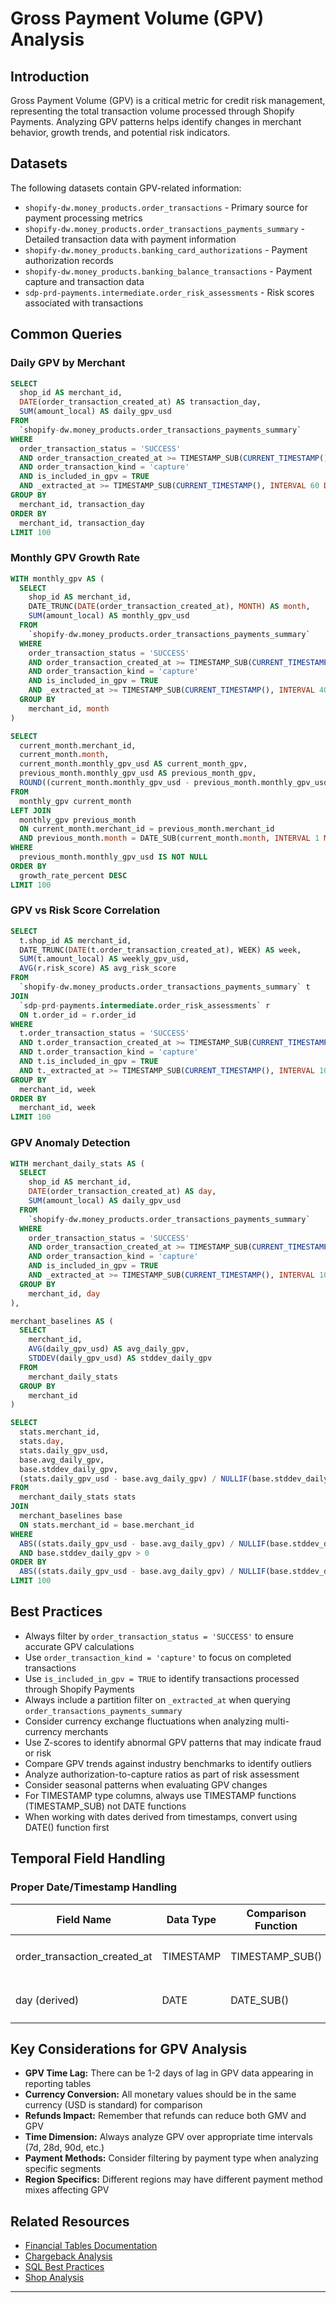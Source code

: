 # Gross Payment Volume (GPV) Analysis

## Introduction
Gross Payment Volume (GPV) is a critical metric for credit risk management, representing the total transaction volume processed through Shopify Payments. Analyzing GPV patterns helps identify changes in merchant behavior, growth trends, and potential risk indicators.

## Datasets
The following datasets contain GPV-related information:

- `shopify-dw.money_products.order_transactions` - Primary source for payment processing metrics
- `shopify-dw.money_products.order_transactions_payments_summary` - Detailed transaction data with payment information
- `shopify-dw.money_products.banking_card_authorizations` - Payment authorization records
- `shopify-dw.money_products.banking_balance_transactions` - Payment capture and transaction data
- `sdp-prd-payments.intermediate.order_risk_assessments` - Risk scores associated with transactions

## Common Queries

### Daily GPV by Merchant
```sql
SELECT 
  shop_id AS merchant_id,
  DATE(order_transaction_created_at) AS transaction_day,
  SUM(amount_local) AS daily_gpv_usd
FROM 
  `shopify-dw.money_products.order_transactions_payments_summary`
WHERE 
  order_transaction_status = 'SUCCESS'
  AND order_transaction_created_at >= TIMESTAMP_SUB(CURRENT_TIMESTAMP(), INTERVAL 30 DAY)
  AND order_transaction_kind = 'capture'
  AND is_included_in_gpv = TRUE
  AND _extracted_at >= TIMESTAMP_SUB(CURRENT_TIMESTAMP(), INTERVAL 60 DAY)
GROUP BY 
  merchant_id, transaction_day
ORDER BY 
  merchant_id, transaction_day
LIMIT 100
```

### Monthly GPV Growth Rate
```sql
WITH monthly_gpv AS (
  SELECT 
    shop_id AS merchant_id,
    DATE_TRUNC(DATE(order_transaction_created_at), MONTH) AS month,
    SUM(amount_local) AS monthly_gpv_usd
  FROM 
    `shopify-dw.money_products.order_transactions_payments_summary`
  WHERE 
    order_transaction_status = 'SUCCESS'
    AND order_transaction_created_at >= TIMESTAMP_SUB(CURRENT_TIMESTAMP(), INTERVAL 365 DAY)
    AND order_transaction_kind = 'capture'
    AND is_included_in_gpv = TRUE
    AND _extracted_at >= TIMESTAMP_SUB(CURRENT_TIMESTAMP(), INTERVAL 400 DAY)
  GROUP BY 
    merchant_id, month
)

SELECT 
  current_month.merchant_id,
  current_month.month,
  current_month.monthly_gpv_usd AS current_month_gpv,
  previous_month.monthly_gpv_usd AS previous_month_gpv,
  ROUND((current_month.monthly_gpv_usd - previous_month.monthly_gpv_usd) / NULLIF(previous_month.monthly_gpv_usd, 0) * 100, 2) AS growth_rate_percent
FROM 
  monthly_gpv current_month
LEFT JOIN 
  monthly_gpv previous_month
  ON current_month.merchant_id = previous_month.merchant_id
  AND previous_month.month = DATE_SUB(current_month.month, INTERVAL 1 MONTH)
WHERE 
  previous_month.monthly_gpv_usd IS NOT NULL
ORDER BY 
  growth_rate_percent DESC
LIMIT 100
```

### GPV vs Risk Score Correlation
```sql
SELECT 
  t.shop_id AS merchant_id,
  DATE_TRUNC(DATE(t.order_transaction_created_at), WEEK) AS week,
  SUM(t.amount_local) AS weekly_gpv_usd,
  AVG(r.risk_score) AS avg_risk_score
FROM 
  `shopify-dw.money_products.order_transactions_payments_summary` t
JOIN 
  `sdp-prd-payments.intermediate.order_risk_assessments` r
  ON t.order_id = r.order_id
WHERE 
  t.order_transaction_status = 'SUCCESS'
  AND t.order_transaction_created_at >= TIMESTAMP_SUB(CURRENT_TIMESTAMP(), INTERVAL 90 DAY)
  AND t.order_transaction_kind = 'capture'
  AND t.is_included_in_gpv = TRUE
  AND t._extracted_at >= TIMESTAMP_SUB(CURRENT_TIMESTAMP(), INTERVAL 100 DAY)
GROUP BY 
  merchant_id, week
ORDER BY 
  merchant_id, week
LIMIT 100
```

### GPV Anomaly Detection
```sql
WITH merchant_daily_stats AS (
  SELECT 
    shop_id AS merchant_id,
    DATE(order_transaction_created_at) AS day,
    SUM(amount_local) AS daily_gpv_usd
  FROM 
    `shopify-dw.money_products.order_transactions_payments_summary`
  WHERE 
    order_transaction_status = 'SUCCESS'
    AND order_transaction_created_at >= TIMESTAMP_SUB(CURRENT_TIMESTAMP(), INTERVAL 90 DAY)
    AND order_transaction_kind = 'capture'
    AND is_included_in_gpv = TRUE
    AND _extracted_at >= TIMESTAMP_SUB(CURRENT_TIMESTAMP(), INTERVAL 100 DAY)
  GROUP BY 
    merchant_id, day
),

merchant_baselines AS (
  SELECT 
    merchant_id,
    AVG(daily_gpv_usd) AS avg_daily_gpv,
    STDDEV(daily_gpv_usd) AS stddev_daily_gpv
  FROM 
    merchant_daily_stats
  GROUP BY 
    merchant_id
)

SELECT 
  stats.merchant_id,
  stats.day,
  stats.daily_gpv_usd,
  base.avg_daily_gpv,
  base.stddev_daily_gpv,
  (stats.daily_gpv_usd - base.avg_daily_gpv) / NULLIF(base.stddev_daily_gpv, 0) AS z_score
FROM 
  merchant_daily_stats stats
JOIN 
  merchant_baselines base
  ON stats.merchant_id = base.merchant_id
WHERE 
  ABS((stats.daily_gpv_usd - base.avg_daily_gpv) / NULLIF(base.stddev_daily_gpv, 0)) > 3
  AND base.stddev_daily_gpv > 0
ORDER BY 
  ABS((stats.daily_gpv_usd - base.avg_daily_gpv) / NULLIF(base.stddev_daily_gpv, 0)) DESC
LIMIT 100
```

## Best Practices

- Always filter by `order_transaction_status = 'SUCCESS'` to ensure accurate GPV calculations
- Use `order_transaction_kind = 'capture'` to focus on completed transactions
- Use `is_included_in_gpv = TRUE` to identify transactions processed through Shopify Payments
- Always include a partition filter on `_extracted_at` when querying `order_transactions_payments_summary`
- Consider currency exchange fluctuations when analyzing multi-currency merchants
- Use Z-scores to identify abnormal GPV patterns that may indicate fraud or risk
- Compare GPV trends against industry benchmarks to identify outliers
- Analyze authorization-to-capture ratios as part of risk assessment
- Consider seasonal patterns when evaluating GPV changes
- For TIMESTAMP type columns, always use TIMESTAMP functions (TIMESTAMP_SUB) not DATE functions
- When working with dates derived from timestamps, convert using DATE() function first

## Temporal Field Handling

### Proper Date/Timestamp Handling
| Field Name | Data Type | Comparison Function | Example |
|------------|-----------|---------------------|---------|
| order_transaction_created_at | TIMESTAMP | TIMESTAMP_SUB() | `WHERE order_transaction_created_at >= TIMESTAMP_SUB(CURRENT_TIMESTAMP(), INTERVAL 7 DAY)` |
| day (derived) | DATE | DATE_SUB() | `WHERE DATE(order_transaction_created_at) >= DATE_SUB(CURRENT_DATE(), INTERVAL 7 DAY)` |

## Key Considerations for GPV Analysis

- **GPV Time Lag:** There can be 1-2 days of lag in GPV data appearing in reporting tables
- **Currency Conversion:** All monetary values should be in the same currency (USD is standard) for comparison
- **Refunds Impact:** Remember that refunds can reduce both GMV and GPV
- **Time Dimension:** Always analyze GPV over appropriate time intervals (7d, 28d, 90d, etc.)
- **Payment Methods:** Consider filtering by payment type when analyzing specific segments
- **Region Specifics:** Different regions may have different payment method mixes affecting GPV

## Related Resources

- [Financial Tables Documentation](../03_Data_Dictionary/Financial_Tables.md)
- [Chargeback Analysis](./Chargeback.md)
- [SQL Best Practices](../02_SQL_Guide/SQL_Best_Practices.md)
- [Shop Analysis](../05_Example_Queries/Full_Query_Shop.md)

---